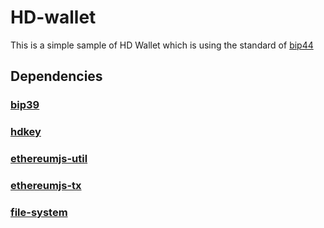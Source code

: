 # HD-wallet
This is a simple sample of HD Wallet which is using the standard of [bip44](https://github.com/ethereum/EIPs/issues/84)

## Dependencies
### [bip39](https://www.npmjs.com/package/bip39) 
### [hdkey](https://www.npmjs.com/package/hdkey) 
### [ethereumjs-util](https://www.npmjs.com/package/ethereumjs-util) 
### [ethereumjs-tx](https://www.npmjs.com/package/ethereumjs-tx) 
### [file-system](https://www.npmjs.com/package/file-system) 
